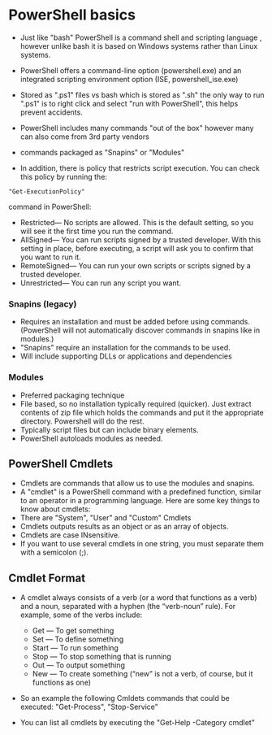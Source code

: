 # PowerShell basics

- Just like "bash" PowerShell is a command shell and scripting language , however unlike bash it
is based on Windows systems rather than Linux systems.

- PowerShell offers a command-line option (powershell.exe) and an integrated scripting environment option (ISE, powershell_ise.exe)

- Stored as ".ps1" files vs bash which is stored as ".sh" the only way to run ".ps1" is to right click and select "run with PowerShell",
this helps prevent accidents.

- PowerShell includes many commands "out of the box" however many can also come from 3rd party vendors

- commands packaged as "Snapins" or "Modules"

- In addition, there is policy that restricts script execution. You can check this policy by running the:

````
"Get-ExecutionPolicy"
````

 command in PowerShell:
  - Restricted— No scripts are allowed. This is the default setting, so you will see it the first time you run the command.
  - AllSigned— You can run scripts signed by a trusted developer. With this setting in place, before executing, a script will ask you to confirm that you want to run it.
  - RemoteSigned— You can run your own scripts or scripts signed by a trusted developer.
  - Unrestricted— You can run any script you want.

### Snapins (legacy)
- Requires an installation and must be added before using commands. (PowerShell will not automatically discover commands in snapins like in modules.)
- "Snapins" require an installation for the commands to be used.
- Will include supporting DLLs or applications and dependencies

### Modules
- Preferred packaging technique
- File based, so no installation typically required (quicker). Just extract contents of zip file
  which holds the commands and put it the appropriate directory. Powershell will do the rest.
- Typically script files but can include binary elements.
- PowerShell autoloads modules as needed.

## PowerShell Cmdlets

  - Cmdlets are commands that allow us to use the modules and snapins.
  - A "cmdlet" is a PowerShell command with a predefined function, similar to an operator in a programming language. Here are some key things to know about cmdlets:
  - There are "System", "User" and "Custom" Cmdlets
  - Cmdlets outputs results as an object or as an array of objects.
  - Cmdlets are case INsensitive.
  - If you want to use several cmdlets in one string, you must separate them with a semicolon (;).


## Cmdlet Format

- A cmdlet always consists of a verb (or a word that functions as a verb) and a noun, separated with a hyphen (the “verb-noun” rule). For example, some of the verbs include:
  - Get — To get something
  - Set — To define something
  - Start — To run something
  - Stop — To stop something that is running
  - Out — To output something
  - New — To create something (“new” is not a verb, of course, but it functions as one)

- So an example the following Cmldets commands that could be executed: "Get-Process", "Stop-Service"
-  You can list all cmdlets by executing the "Get-Help -Category cmdlet"
